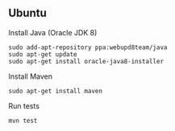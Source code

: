 ## Ubuntu

Install Java (Oracle JDK 8)
```
sudo add-apt-repository ppa:webupd8team/java
sudo apt-get update
sudo apt-get install oracle-java8-installer
```

Install Maven
```
sudo apt-get install maven
```

Run tests
```
mvn test
```

